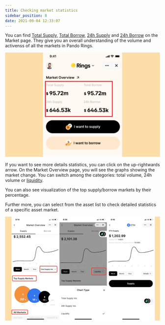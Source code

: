 ```yaml
---
title: Checking market statistics
sidebar_position: 8
date: 2021-09-04 12:33:07
---
```


You can find [Total Supply](../key-concepts/glossary), [Total Borrow](../key-concepts/glossary), [24h Supply](../key-concepts/glossary) and [24h Borrow](../key-concepts/glossary) on the Market page. They give you an overall understanding of the volume and activenss of all the markets in Pando Rings. 

![](../assets/market1.jpg)

If you want to see more details statistics, you can click on the up-rightwards arrow. On the Market Overview page, you will see the graphs showing the market change. You can switch among the categories: total volume, 24h volume or [liquidity](../key-concepts/glossary).  

You can also see visualization of the top supply/borrow markets by their percentage.

Further more, you can select from the asset list to check detailed statistics of a specific asset market. 

![](../assets/market2.jpg)




